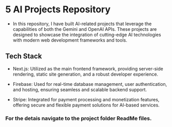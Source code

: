 # 5 AI Projects Repository
  - In this repository, I have built AI-related projects that leverage the capabilities of both the Gemini and OpenAI APIs. These projects are designed to showcase the integration of cutting-edge AI technologies with modern web development frameworks and tools.

  ## Tech Stack
  - Next.js: Utilized as the main frontend framework, providing server-side rendering, static site generation, and a robust developer experience.

  - Firebase: Used for real-time database management, user authentication, and hosting, ensuring seamless and scalable backend support.

  - Stripe: Integrated for payment processing and monetization features, offering secure and flexible payment solutions for AI-based services.

### For the detais navigate to the project folder ReadMe files.
